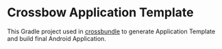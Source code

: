 # Crossbow Application Template

This Gradle project used in [crossbundle](../../../../crossbundle/cli/) to generate Application Template and build final Android Application.
